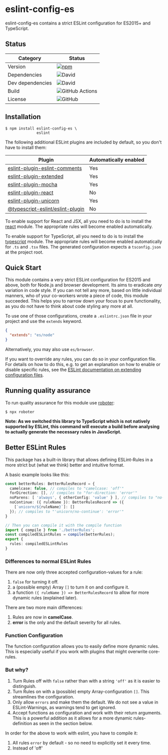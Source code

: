# eslint-config-es

eslint-config-es contains a strict ESLint configuration for ES2015+ and TypeScript.

## Status

| Category         | Status                                                                                                      |
| ---------------- | ----------------------------------------------------------------------------------------------------------- |
| Version          | [![npm](https://img.shields.io/npm/v/eslint-config-es)](https://www.npmjs.com/package/eslint-config-es)     |
| Dependencies     | ![David](https://img.shields.io/david/thenativeweb/eslint-config-es)                                        |
| Dev dependencies | ![David](https://img.shields.io/david/dev/thenativeweb/eslint-config-es)                                    |
| Build            | ![GitHub Actions](https://github.com/thenativeweb/eslint-config-es/workflows/Release/badge.svg?branch=main) |
| License          | ![GitHub](https://img.shields.io/github/license/thenativeweb/eslint-config-es)                              |

## Installation

```shell
$ npm install eslint-config-es \
              eslint
```

The following additional ESLint plugins are included by default, so you don't have to install them:

| Plugin                                                                                             | Automatically enabled |
| -------------------------------------------------------------------------------------------------- | --------------------- |
| [eslint-plugin-eslint-comments](https://www.npmjs.com/package/eslint-plugin-eslint-comments)       | Yes                   |
| [eslint-plugin-extended](https://www.npmjs.com/package/eslint-plugin-extended)                     | Yes                   |
| [eslint-plugin-mocha](https://www.npmjs.com/package/eslint-plugin-mocha)                           | Yes                   |
| [eslint-plugin-react](https://www.npmjs.com/package/eslint-plugin-react)                           | No                    |
| [eslint-plugin-unicorn](https://www.npmjs.com/package/eslint-plugin-unicorn)                       | Yes                   |
| [@typescript-eslint/eslint-plugin](https://www.npmjs.com/package/@typescript-eslint/eslint-plugin) | No                    |

To enable support for React and JSX, all you need to do is to install the [react](https://www.npmjs.com/package/react) module. The appropriate rules will become enabled automatically.

To enable support for TypeScript, all you need to do is to install the [typescript](https://www.npmjs.com/package/typescript) module. The appropriate rules will become enabled automatically for `.ts` and `.tsx` files. The generated configuration expects a `tsconfig.json` at the project root.

## Quick Start

This module contains a very strict ESLint configuration for ES2015 and above, both for Node.js and browser development. Its aims to eradicate _any_ variation in code style. If you can not tell any more, based on little individual manners, who of your co-workers wrote a piece of code, this module succeeded. This helps you to narrow down your focus to pure functionality, as you do not have to think about code styling any more at all.

To use one of those configurations, create a `.eslintrc.json` file in your project and use the `extends` keyword.

```json
{
  "extends": "es/node"
}
```

Alternatively, you may also use `es/browser`.

If you want to override any rules, you can do so in your configuration file. For details on how to do this, e.g. to get an explanation on how to enable or disable specific rules, see the [ESLint documentation on extending configuration files](https://eslint.org/docs/user-guide/configuring/configuration-files#extending-configuration-files).

## Running quality assurance

To run quality assurance for this module use [roboter](https://www.npmjs.com/package/roboter):

```shell
$ npx roboter
```

**Note: As we switched this library to TypeScript which is not natively supported by ESLint, this command will execute a build before analysing to actually generate the necessary rules in JavaScript.**

## Better ESLint Rules

This package has a built-in library that allows defining ESLint-Rules in a more strict but (what we think) better and intuitive format.

A basic example looks like this:

```typescript
const betterRules: BetterRulesRecord = {
  camelcase: false, // compiles to "camelcase: 'off'"
  forDirection: [], // compiles to "for-direction: 'error'"
  noParens: [ 'always', { otherConfig: 'value' } ], // compiles to "no-parens: [ 'error', 'always', {otherConfig: 'value' } ]"
  noContinue: ({ ruleName }): BetterRulesRecord => ({
    [`unicorn/${ruleName}`]: []
  }); // compiles to "'unicorn/no-continue': 'error'"
}

// Then you can compile it with the compile function
import { compile } from './betterRules';
const compiledESLintRules = compile(betterRules);
export {
  rules: compiledESLintRules
}
```

### Differences to normal ESLint Rules

There are now only three accepted configuration-values for a rule:

1. `false` for turning it off.
2. a (possible empty) Array `[]` to turn it on and configure it.
3. a function `({ ruleName }) => BetterRulesRecord` to allow for more dynamic rules (explained later).

There are two more main differences:

1. Rules are now in **camelCase**.
2. **error** is the only and the default severity for all rules.

### Function Configuration

The function configuration allows you to easily define more dynamic rules. This is especially useful if you work with plugins that might overwrite core-rules.

### But why?

1. Turn Rules off with `false` rather than with a string `'off'` as it is easier to distinguish.
2. Turn Rules on with a (possible) empty Array-configuration `[]`. This streamlines the configuration.
3. Only allow `errors` and make them the default. We do not see a value in ESLint-Warnings, as warnings tend to get ignored.
4. Accept functions as configuration and work with their return arguments. This is a powerful addition as it allows for a more dynamic rules-definition as seen in the section below.

In order for the above to work with eslint, you have to compile it:

1. All rules `error` by default - so no need to explicitly set it every time.
2. Instead of 'off'
